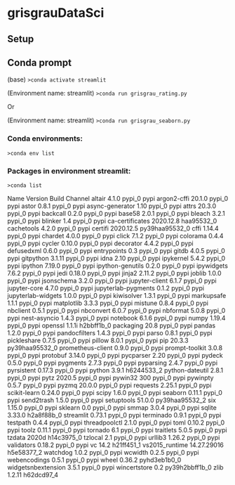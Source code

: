 # grisgrauDataSci

## Setup

## Conda prompt

(base)
`>conda activate streamlit`

(Environment name: streamlit)
`>conda run grisgrau_rating.py`

Or

(Environment name: streamlit)
`>conda run grisgrau_seaborn.py`

### Conda environments:

`>conda env list`

### Packages in environment streamlit:

`>conda list`

Name                      Version                   Build  Channel
altair                    4.1.0                    pypi_0    pypi
argon2-cffi               20.1.0                   pypi_0    pypi
astor                     0.8.1                    pypi_0    pypi
async-generator           1.10                     pypi_0    pypi
attrs                     20.3.0                   pypi_0    pypi
backcall                  0.2.0                    pypi_0    pypi
base58                    2.0.1                    pypi_0    pypi
bleach                    3.2.1                    pypi_0    pypi
blinker                   1.4                      pypi_0    pypi
ca-certificates           2020.12.8            haa95532_0
cachetools                4.2.0                    pypi_0    pypi
certifi                   2020.12.5        py39haa95532_0
cffi                      1.14.4                   pypi_0    pypi
chardet                   4.0.0                    pypi_0    pypi
click                     7.1.2                    pypi_0    pypi
colorama                  0.4.4                    pypi_0    pypi
cycler                    0.10.0                   pypi_0    pypi
decorator                 4.4.2                    pypi_0    pypi
defusedxml                0.6.0                    pypi_0    pypi
entrypoints               0.3                      pypi_0    pypi
gitdb                     4.0.5                    pypi_0    pypi
gitpython                 3.1.11                   pypi_0    pypi
idna                      2.10                     pypi_0    pypi
ipykernel                 5.4.2                    pypi_0    pypi
ipython                   7.19.0                   pypi_0    pypi
ipython-genutils          0.2.0                    pypi_0    pypi
ipywidgets                7.6.2                    pypi_0    pypi
jedi                      0.18.0                   pypi_0    pypi
jinja2                    2.11.2                   pypi_0    pypi
joblib                    1.0.0                    pypi_0    pypi
jsonschema                3.2.0                    pypi_0    pypi
jupyter-client            6.1.7                    pypi_0    pypi
jupyter-core              4.7.0                    pypi_0    pypi
jupyterlab-pygments       0.1.2                    pypi_0    pypi
jupyterlab-widgets        1.0.0                    pypi_0    pypi
kiwisolver                1.3.1                    pypi_0    pypi
markupsafe                1.1.1                    pypi_0    pypi
matplotlib                3.3.3                    pypi_0    pypi
mistune                   0.8.4                    pypi_0    pypi
nbclient                  0.5.1                    pypi_0    pypi
nbconvert                 6.0.7                    pypi_0    pypi
nbformat                  5.0.8                    pypi_0    pypi
nest-asyncio              1.4.3                    pypi_0    pypi
notebook                  6.1.6                    pypi_0    pypi
numpy                     1.19.4                   pypi_0    pypi
openssl                   1.1.1i               h2bbff1b_0
packaging                 20.8                     pypi_0    pypi
pandas                    1.2.0                    pypi_0    pypi
pandocfilters             1.4.3                    pypi_0    pypi
parso                     0.8.1                    pypi_0    pypi
pickleshare               0.7.5                    pypi_0    pypi
pillow                    8.0.1                    pypi_0    pypi
pip                       20.3.3           py39haa95532_0
prometheus-client         0.9.0                    pypi_0    pypi
prompt-toolkit            3.0.8                    pypi_0    pypi
protobuf                  3.14.0                   pypi_0    pypi
pycparser                 2.20                     pypi_0    pypi
pydeck                    0.5.0                    pypi_0    pypi
pygments                  2.7.3                    pypi_0    pypi
pyparsing                 2.4.7                    pypi_0    pypi
pyrsistent                0.17.3                   pypi_0    pypi
python                    3.9.1                h6244533_2
python-dateutil           2.8.1                    pypi_0    pypi
pytz                      2020.5                   pypi_0    pypi
pywin32                   300                      pypi_0    pypi
pywinpty                  0.5.7                    pypi_0    pypi
pyzmq                     20.0.0                   pypi_0    pypi
requests                  2.25.1                   pypi_0    pypi
scikit-learn              0.24.0                   pypi_0    pypi
scipy                     1.6.0                    pypi_0    pypi
seaborn                   0.11.1                   pypi_0    pypi
send2trash                1.5.0                    pypi_0    pypi
setuptools                51.0.0           py39haa95532_2
six                       1.15.0                   pypi_0    pypi
sklearn                   0.0                      pypi_0    pypi
smmap                     3.0.4                    pypi_0    pypi
sqlite                    3.33.0               h2a8f88b_0
streamlit                 0.73.1                   pypi_0    pypi
terminado                 0.9.1                    pypi_0    pypi
testpath                  0.4.4                    pypi_0    pypi
threadpoolctl             2.1.0                    pypi_0    pypi
toml                      0.10.2                   pypi_0    pypi
toolz                     0.11.1                   pypi_0    pypi
tornado                   6.1                      pypi_0    pypi
traitlets                 5.0.5                    pypi_0    pypi
tzdata                    2020d                h14c3975_0
tzlocal                   2.1                      pypi_0    pypi
urllib3                   1.26.2                   pypi_0    pypi
validators                0.18.2                   pypi_0    pypi
vc                        14.2                 h21ff451_1
vs2015_runtime            14.27.29016          h5e58377_2
watchdog                  1.0.2                    pypi_0    pypi
wcwidth                   0.2.5                    pypi_0    pypi
webencodings              0.5.1                    pypi_0    pypi
wheel                     0.36.2             pyhd3eb1b0_0
widgetsnbextension        3.5.1                    pypi_0    pypi
wincertstore              0.2              py39h2bbff1b_0
zlib                      1.2.11               h62dcd97_4

